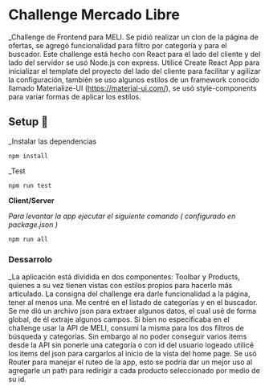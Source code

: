 # Challenge Mercado Libre

_Challenge de Frontend para MELI. Se pidió realizar un clon de la página de ofertas, se agregó funcionalidad para filtro por categoría y para el buscador. Este challenge está hecho con React para el lado del cliente y del lado del servidor se usó Node.js con express. Utilicé Create React App para inicializar el template del proyecto del lado del cliente para facilitar y agilizar la configuración, también se uso algunos estilos de un framework conocido llamado Materialize-UI (https://material-ui.com/), se usó style-components para variar formas de aplicar los estilos. 

## Setup 🚀

_Instalar las dependencias 

```
npm install
```

_Test 

```
npm run test
```

**Client/Server**

_Para levantar la app ejecutar el siguiente comando ( configurado en package.json )_

```
npm run all
```

### Dessarrolo 

_La aplicación está dividida en dos componentes: Toolbar y Products, quienes a su vez tienen vistas con estilos propios para hacerlo más articulado.
La consigna del challenge era darle funcionalidad a la página, tener al menos una. Me centré en el listado de categorías y en el buscador. 
Se me dió un archivo json para extraer algunos datos, el cual usé de forma global, de él extraje algunos campos. Si bien no especificaba en el challenge
usar la API de MELI, consumi la misma para los dos filtros de búsqueda y categorías. Sin embargo al no poder conseguir varios items desde la API sin ponerle una categoría o con id del usuario logeado utilicé los items del json para cargarlos al inicio de la vista del home page. 
Se usó Router para manejar el ruteo de la app, esto se podría dar un mejor uso al agregarle un path para redirigir a cada producto seleccionado por medio de su id.

